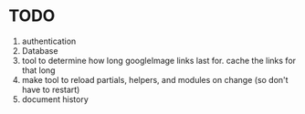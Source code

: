 # TODO

1. authentication
1. Database
1. tool to determine how long googleImage links last for. cache the links for that long
1. make tool to reload partials, helpers, and modules on change (so don't have to restart)
1. document history
